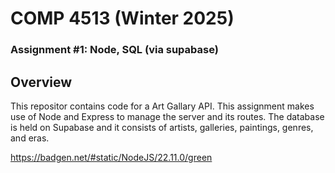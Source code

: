 # COMP 4513 (Winter 2025)
### Assignment #1: Node, SQL (via supabase)

## Overview
This repositor contains code for a Art Gallary API. This assignment makes use of Node and Express to manage the server and its routes.
The database is held on Supabase and it consists of artists, galleries, paintings, genres, and eras.

https://badgen.net/#static/NodeJS/22.11.0/green
